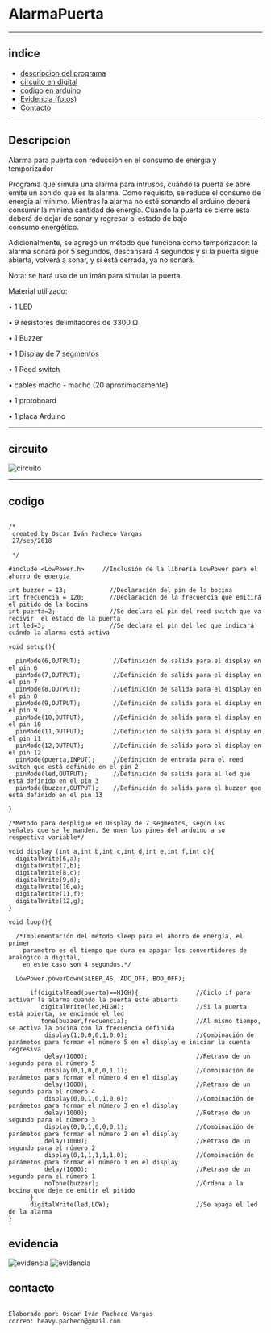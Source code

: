 # AlarmaPuerta

***
## indice 
+ [descripcion del programa](#descripcion)
+ [circuito en digital](#circuito)    
+ [codigo en arduino](#codigo)
+ [Evidencia (fotos)](#evidencia)
+ [Contacto](#contacto)
***
## Descripcion   
Alarma para puerta con reducción en el consumo de energía y temporizador 

 Programa que simula una alarma para intrusos, cuándo la puerta se abre emite un sonido que es la alarma.
 Como requisito, se reduce el consumo de energía al mínimo. Mientras la alarma no esté sonando el
 arduino deberá consumir la mínima cantidad de energía.
 Cuando la puerta se cierre esta deberá de dejar de sonar y regresar al estado de bajo  
 consumo energético. 
 
 Adicionalmente, se agregó un método que funciona como temporizador: la alarma sonará por 5 segundos, descansará 4 segundos 
 y si la puerta sigue abierta, volverá a sonar, y si está cerrada, ya no sonará.
 
 Nota: se hará uso de un imán para simular la puerta.

Material utilizado:

•	1 LED

•	9 resistores delimitadores de 3300 Ω

•	1 Buzzer

•	1 Display de 7 segmentos

•	1 Reed switch

•	cables macho - macho (20 aproximadamente)

•	1 protoboard

•	1 placa Arduino

***
## circuito 
![circuito](/Diagrama.png)
***
## codigo 
~~~

/*
 created by Oscar Iván Pacheco Vargas
 27/sep/2018
 
 */

#include <LowPower.h>     //Inclusión de la librería LowPower para el ahorro de energía  

int buzzer = 13;            //Declaración del pin de la bocina
int frecuencia = 120;       //Declaración de la frecuencia que emitirá el pitido de la bocina
int puerta=2;               //Se declara el pin del reed switch que va recivir  el estado de la puerta 
int led=3;                  //Se declara el pin del led que indicará cuándo la alarma está activa

void setup(){   
  
  pinMode(6,OUTPUT);         //Definición de salida para el display en el pin 6
  pinMode(7,OUTPUT);         //Definición de salida para el display en el pin 7
  pinMode(8,OUTPUT);         //Definición de salida para el display en el pin 8
  pinMode(9,OUTPUT);         //Definición de salida para el display en el pin 9
  pinMode(10,OUTPUT);        //Definición de salida para el display en el pin 10
  pinMode(11,OUTPUT);        //Definición de salida para el display en el pin 11
  pinMode(12,OUTPUT);        //Definición de salida para el display en el pin 12  
  pinMode(puerta,INPUT);     //Definición de entrada para el reed switch que está definido en el pin 2        
  pinMode(led,OUTPUT);       //Definición de salida para el led que está definido en el pin 3
  pinMode(buzzer,OUTPUT);    //Definición de salida para el buzzer que está definido en el pin 13
  
}                             

/*Metodo para despligue en Display de 7 segmentos, según las
señales que se le manden. Se unen los pines del arduino a su 
respectiva variable*/

void display (int a,int b,int c,int d,int e,int f,int g){ 
  digitalWrite(6,a);                                       
  digitalWrite(7,b);                                      
  digitalWrite(8,c);                                     
  digitalWrite(9,d);                                     
  digitalWrite(10,e);                                     
  digitalWrite(11,f);                                     
  digitalWrite(12,g);                                     
}                                                        

void loop(){           

  /*Implementación del método sleep para el ahorro de energía, el primer 
    parametro es el tiempo que dura en apagar los convertidores de analógico a digital,
    en este caso son 4 segundos.*/
   
  LowPower.powerDown(SLEEP_4S, ADC_OFF, BOD_OFF);
       
      if(digitalRead(puerta)==HIGH){                //Ciclo if para activar la alarma cuando la puerta esté abierta
         digitalWrite(led,HIGH);                    //Si la puerta está abierta, se enciende el led
         tone(buzzer,frecuencia);                   //Al mismo tiempo, se activa la bocina con la frecuencia definida
          display(1,0,0,0,1,0,0);                   //Combinación de parámetos para formar el número 5 en el display e iniciar la cuenta regresiva 
          delay(1000);                              //Retraso de un segundo para el número 5
          display(0,1,0,0,0,1,1);                   //Combinación de parámetos para formar el número 4 en el display 
          delay(1000);                              //Retraso de un segundo para el número 4
          display(0,0,1,0,1,0,0);                   //Combinación de parámetos para formar el número 3 en el display 
          delay(1000);                              //Retraso de un segundo para el número 3
          display(0,0,1,0,0,0,1);                   //Combinación de parámetos para formar el número 2 en el display
          delay(1000);                              //Retraso de un segundo para el número 2
          display(0,1,1,1,1,1,0);                   //Combinación de parámetos para formar el número 1 en el display
          delay(1000);                              //Retraso de un segundo para el número 1
          noTone(buzzer);                           //Ordena a la bocina que deje de emitir el pitido 
      }                                             
      digitalWrite(led,LOW);                        //Se apaga el led de la alarma
}                                                     

~~~

## evidencia

![evidencia](/Img1.jpg)
![evidencia](/Img2.jpg)


## contacto
~~~

Elaborado por: Oscar Iván Pacheco Vargas
correo: heavy.pacheco@gmail.com


~~~

